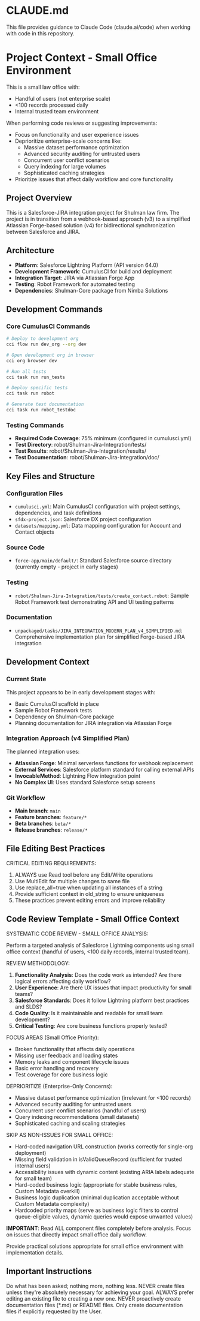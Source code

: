 # CLAUDE.md

This file provides guidance to Claude Code (claude.ai/code) when working with code in this repository.

# Project Context - Small Office Environment
This is a small law office with:
- Handful of users (not enterprise scale)
- <100 records processed daily
- Internal trusted team environment

When performing code reviews or suggesting improvements:
- Focus on functionality and user experience issues
- Deprioritize enterprise-scale concerns like:
  - Massive dataset performance optimization
  - Advanced security auditing for untrusted users  
  - Concurrent user conflict scenarios
  - Query indexing for large volumes
  - Sophisticated caching strategies
- Prioritize issues that affect daily workflow and core functionality

## Project Overview
This is a Salesforce-JIRA integration project for Shulman law firm. The project is in transition from a webhook-based approach (v3) to a simplified Atlassian Forge-based solution (v4) for bidirectional synchronization between Salesforce and JIRA.

## Architecture
- **Platform**: Salesforce Lightning Platform (API version 64.0)
- **Development Framework**: CumulusCI for build and deployment
- **Integration Target**: JIRA via Atlassian Forge App
- **Testing**: Robot Framework for automated testing
- **Dependencies**: Shulman-Core package from Nimba Solutions

## Development Commands

### Core CumulusCI Commands
```bash
# Deploy to development org
cci flow run dev_org --org dev

# Open development org in browser
cci org browser dev

# Run all tests
cci task run run_tests

# Deploy specific tests
cci task run robot

# Generate test documentation
cci task run robot_testdoc
```

### Testing Commands
- **Required Code Coverage**: 75% minimum (configured in cumulusci.yml)
- **Test Directory**: robot/Shulman-Jira-Integration/tests/
- **Test Results**: robot/Shulman-Jira-Integration/results/
- **Test Documentation**: robot/Shulman-Jira-Integration/doc/

## Key Files and Structure

### Configuration Files
- `cumulusci.yml`: Main CumulusCI configuration with project settings, dependencies, and task definitions
- `sfdx-project.json`: Salesforce DX project configuration
- `datasets/mapping.yml`: Data mapping configuration for Account and Contact objects

### Source Code
- `force-app/main/default/`: Standard Salesforce source directory (currently empty - project in early stages)

### Testing
- `robot/Shulman-Jira-Integration/tests/create_contact.robot`: Sample Robot Framework test demonstrating API and UI testing patterns

### Documentation
- `unpackaged/tasks/JIRA_INTEGRATION_MODERN_PLAN_v4_SIMPLIFIED.md`: Comprehensive implementation plan for simplified Forge-based JIRA integration

## Development Context

### Current State
This project appears to be in early development stages with:
- Basic CumulusCI scaffold in place
- Sample Robot Framework tests
- Dependency on Shulman-Core package
- Planning documentation for JIRA integration via Atlassian Forge

### Integration Approach (v4 Simplified Plan)
The planned integration uses:
- **Atlassian Forge**: Minimal serverless functions for webhook replacement
- **External Services**: Salesforce platform standard for calling external APIs
- **InvocableMethod**: Lightning Flow integration point
- **No Complex UI**: Uses standard Salesforce setup screens

### Git Workflow
- **Main branch**: `main`
- **Feature branches**: `feature/*`
- **Beta branches**: `beta/*` 
- **Release branches**: `release/*`

## File Editing Best Practices
CRITICAL EDITING REQUIREMENTS:
1. ALWAYS use Read tool before any Edit/Write operations
2. Use MultiEdit for multiple changes to same file
3. Use replace_all=true when updating all instances of a string
4. Provide sufficient context in old_string to ensure uniqueness
5. These practices prevent editing errors and improve reliability

## Code Review Template - Small Office Context

SYSTEMATIC CODE REVIEW - SMALL OFFICE ANALYSIS:

Perform a targeted analysis of Salesforce Lightning components using small office context (handful of users, <100 daily records, internal trusted team).

REVIEW METHODOLOGY:
1. **Functionality Analysis**: Does the code work as intended? Are there logical errors affecting daily workflow?
2. **User Experience**: Are there UX issues that impact productivity for small teams?
3. **Salesforce Standards**: Does it follow Lightning platform best practices and SLDS?
4. **Code Quality**: Is it maintainable and readable for small team development?
5. **Critical Testing**: Are core business functions properly tested?

FOCUS AREAS (Small Office Priority):
- Broken functionality that affects daily operations
- Missing user feedback and loading states
- Memory leaks and component lifecycle issues
- Basic error handling and recovery
- Test coverage for core business logic

DEPRIORITIZE (Enterprise-Only Concerns):
- Massive dataset performance optimization (irrelevant for <100 records)
- Advanced security auditing for untrusted users
- Concurrent user conflict scenarios (handful of users)
- Query indexing recommendations (small datasets)
- Sophisticated caching and scaling strategies

SKIP AS NON-ISSUES FOR SMALL OFFICE:
- Hard-coded navigation URL construction (works correctly for single-org deployment)
- Missing field validation in isValidQueueRecord (sufficient for trusted internal users)
- Accessibility issues with dynamic content (existing ARIA labels adequate for small team)
- Hard-coded business logic (appropriate for stable business rules, Custom Metadata overkill)
- Business logic duplication (minimal duplication acceptable without Custom Metadata complexity)
- Hardcoded priority maps (serve as business logic filters to control queue-eligible values, dynamic queries would expose unwanted values)

**IMPORTANT**: Read ALL component files completely before analysis. Focus on issues that directly impact small office daily workflow.

Provide practical solutions appropriate for small office environment with implementation details.

## Important Instructions
Do what has been asked; nothing more, nothing less.
NEVER create files unless they're absolutely necessary for achieving your goal.
ALWAYS prefer editing an existing file to creating a new one.
NEVER proactively create documentation files (*.md) or README files. Only create documentation files if explicitly requested by the User.